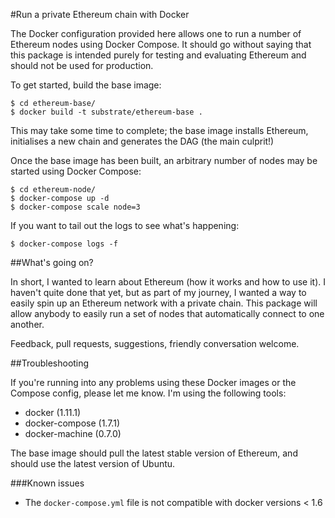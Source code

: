 #Run a private Ethereum chain with Docker

The Docker configuration provided here allows one to run a number of Ethereum nodes using Docker Compose. It should go without saying that this package is intended purely for testing and evaluating Ethereum and should not be used for production.

To get started, build the base image:

```
$ cd ethereum-base/
$ docker build -t substrate/ethereum-base .
```

This may take some time to complete; the base image installs Ethereum, initialises a new chain and generates the DAG (the main culprit!)

Once the base image has been built, an arbitrary number of nodes may be started using Docker Compose:

```
$ cd ethereum-node/
$ docker-compose up -d
$ docker-compose scale node=3
```

If you want to tail out the logs to see what's happening:

```
$ docker-compose logs -f
```

##What's going on?

In short, I wanted to learn about Ethereum (how it works and how to use it). I haven't quite done that yet, but as part of my journey, I wanted a way to easily spin up an Ethereum network with a private chain. This package will allow anybody to easily run a set of nodes that automatically connect to one another. 

Feedback, pull requests, suggestions, friendly conversation welcome.

##Troubleshooting

If you're running into any problems using these Docker images or the Compose config, please let me know. I'm using the following tools:

* docker (1.11.1)
* docker-compose (1.7.1)
* docker-machine (0.7.0)

The base image should pull the latest stable version of Ethereum, and should use the latest version of Ubuntu.

###Known issues

* The `docker-compose.yml` file is not compatible with docker versions < 1.6


